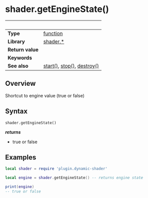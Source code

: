# shader.getEngineState()

|                      | &nbsp; 
| -------------------- | ---------------------------------------------------------------
| __Type__             | [function](http://docs.coronalabs.com/api/type/Function.html)
| __Library__          | [shader.*](README.md)
| __Return value__     | 
| __Keywords__         | 
| __See also__         | [start()](start.markdown), [stop()](stop.markdown), [destroy()](destroy.markdown)


## Overview

Shortcut to engine value (true or false)

## Syntax

	shader.getEngineState()
  __*returns*__ 
  - true or false
## Examples

``````lua
local shader = require 'plugin.dynamic-shader'

local engine = shader.getEngineState() -- returns engine state

print(engine)
-- true or false


``````
